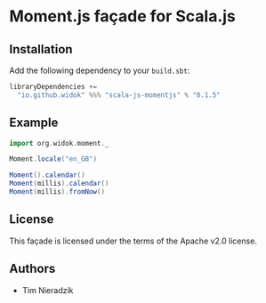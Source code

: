 # Moment.js façade for Scala.js

## Installation
Add the following dependency to your `build.sbt`:

```scala
libraryDependencies +=
  "io.github.widok" %%% "scala-js-momentjs" % "0.1.5"
```

## Example
```scala
import org.widok.moment._

Moment.locale("en_GB")

Moment().calendar()
Moment(millis).calendar()
Moment(millis).fromNow()
```

## License
This façade is licensed under the terms of the Apache v2.0 license.

## Authors
* Tim Nieradzik
